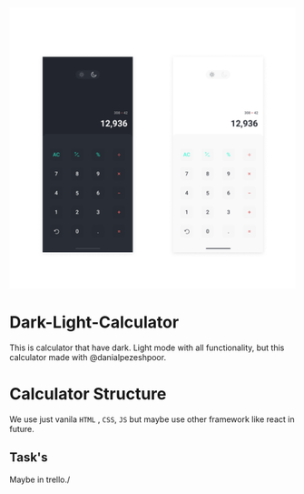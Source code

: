 
![Calculator UI Design](https://github.com/soheiln1234/Dark-Light-Calculator/blob/master/Calculator.png)

# Dark-Light-Calculator
This is calculator that have dark. Light mode with all functionality, but this calculator made with @danialpezeshpoor.


# Calculator Structure

We use just  vanila `HTML` , `CSS`, `JS` but maybe use other framework like react in future.

## Task's

Maybe in trello./
